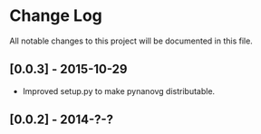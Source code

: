 # Change Log
All notable changes to this project will be documented in this file.

## [0.0.3] - 2015-10-29
- Improved setup.py to make pynanovg distributable.

## [0.0.2] - 2014-?-?

